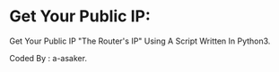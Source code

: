 # Get Your Public IP:
Get Your Public IP "The Router's IP" Using A Script Written In Python3.

Coded By : a-asaker.
